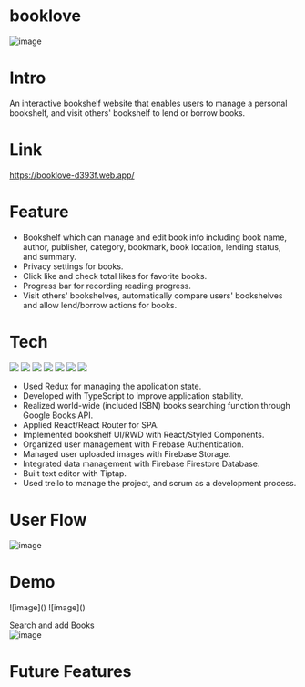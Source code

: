 <h1>booklove</h1>

![image](https://firebasestorage.googleapis.com/v0/b/booklove-d393f.appspot.com/o/forReadMe%2F%E5%B0%81%E9%9D%A2.png?alt=media&token=64154935-0ef6-45a7-94cf-fb19fc3b71f5)

<h1>Intro</h1>

An interactive bookshelf website that enables users to manage a personal bookshelf, and visit others' bookshelf to lend or borrow books.

<h1>Link</h1>

<https://booklove-d393f.web.app/>

<h1>Feature</h1>

- Bookshelf which can manage and edit book info including book name, author, publisher, category, bookmark, book location, lending status, and summary.
- Privacy settings for books.
- Click like and check total likes for favorite books.
- Progress bar for recording reading progress.
- Visit others' bookshelves, automatically compare users' bookshelves and allow lend/borrow actions for books.

<h1>Tech</h1>

<span><image src="https://img.shields.io/badge/HTML5-E34F26?style=for-the-badge&logo=html5&logoColor=white"/></span>
<span><image src="https://img.shields.io/badge/styled--components-DB7093?style=for-the-badge&logo=styled-components&logoColor=white"/></span>
<span><image src="https://img.shields.io/badge/TypeScript-007ACC?style=for-the-badge&logo=typescript&logoColor=white"/></span>
<span><image src="https://img.shields.io/badge/React-20232A?style=for-the-badge&logo=react&logoColor=61DAFB"/></span>
<span><image src="https://img.shields.io/badge/Redux-593D88?style=for-the-badge&logo=redux&logoColor=white"/></span>
<span><image src="https://img.shields.io/badge/eslint-3A33D1?style=for-the-badge&logo=eslint&logoColor=white"/></span>
<span><image src="https://img.shields.io/badge/prettier-1A2C34?style=for-the-badge&logo=prettier&logoColor=F7BA3E"/></span>

- Used Redux for managing the application state.
- Developed with TypeScript to improve application stability. 
- Realized world-wide (included ISBN) books searching function through Google Books API.
- Applied React/React Router for SPA.
- Implemented bookshelf UI/RWD with React/Styled Components. 
- Organized user management with Firebase Authentication. 
- Managed user uploaded images with Firebase Storage. 
- Integrated data management with Firebase Firestore Database. 
- Built text editor with Tiptap.
- Used trello to manage the project, and scrum as a development process.

<h1>User Flow</h1>

![image](https://firebasestorage.googleapis.com/v0/b/booklove-d393f.appspot.com/o/forReadMe%2FUser%20Flow.png?alt=media&token=82abce11-6d15-49cc-a3dc-9aed1a74e92b)

<h1>Demo</h1>
![image]()
![image]()

Search and add Books
<br/>
![image](https://firebasestorage.googleapis.com/v0/b/booklove-d393f.appspot.com/o/forReadMe%2FSearch%20func.gif?alt=media&token=6ed43858-78b2-439d-bfe3-1f95860e31ea)


<h1>Future Features</h1>

